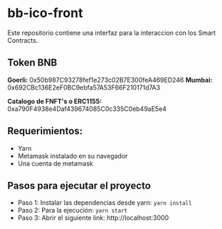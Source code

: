 # bb-ico-front
Este repositorio contiene una interfaz para la interaccion con los Smart Contracts.

## Token BNB
**Goerli:** 0x50b987C93278fef1e273c02B7E300feA469ED246
**Mumbai:** 0x692CBc136E2eF0BC9ebfa57A53F66F210171d7A3

**Catalogo de FNFT's o ERC1155:** 0xa790F4938e4Daf439674085C0c335C0eb49aE5e4

## Requerimientos:
- Yarn
- Metamask instalado en su navegador
- Una cuenta de metamask


## Pasos para ejecutar el proyecto
- Paso 1: Instalar las dependencias desde yarn: ``yarn install``
- Paso 2: Para la ejecución: ``yarn start``
- Paso 3: Abrir el siguiente link: http://localhost:3000 

